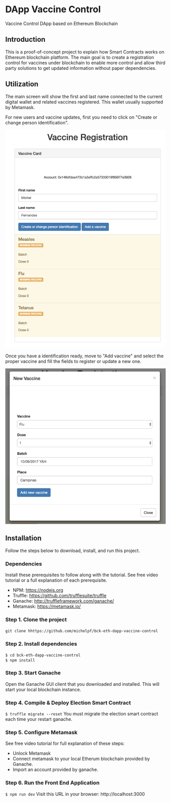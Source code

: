 # DApp Vaccine Control
Vaccine Control DApp based on Ethereum Blockchain

## Introduction

This is a proof-of-concept project to explain how Smart Contracts works on Ethereum blockchain platform.
The main goal is to create a registration control for vaccines under blockchain to enable more control and allow third party solutions to get updated information without paper dependencies.

## Utilization

The main screen will show the first and last name connected to the current digital wallet and related vaccines registered. This wallet usually supported by Metamask.

For new users and vaccine updates, first you need to click on "Create or change person identification". 

<p align="center"> 
  <img src="images/card_main.png">
</p>

Once you have a identification ready, move to "Add vaccine" and select the proper vaccine and fill the fields to register or update a new one.

<p align="center"> 
  <img src="images/vaccine_add.png">
</p>

## Installation 

Follow the steps below to download, install, and run this project.

### Dependencies

Install these prerequisites to follow along with the tutorial. See free video tutorial or a full explanation of each prerequisite.

- NPM: https://nodejs.org
- Truffle: https://github.com/trufflesuite/truffle
- Ganache: http://truffleframework.com/ganache/
- Metamask: https://metamask.io/


### Step 1. Clone the project
`git clone hhttps://github.com/michelpf/bck-eth-dapp-vaccine-control`

### Step 2. Install dependencies
```
$ cd bck-eth-dapp-vaccine-control
$ npm install
```
### Step 3. Start Ganache
Open the Ganache GUI client that you downloaded and installed. This will start your local blockchain instance.

### Step 4. Compile & Deploy Election Smart Contract
`$ truffle migrate --reset`
You must migrate the election smart contract each time your restart ganache.

### Step 5. Configure Metamask
See free video tutorial for full explanation of these steps:
- Unlock Metamask
- Connect metamask to your local Etherum blockchain provided by Ganache.
- Import an account provided by ganache.

### Step 6. Run the Front End Application
`$ npm run dev`
Visit this URL in your browser: http://localhost:3000
